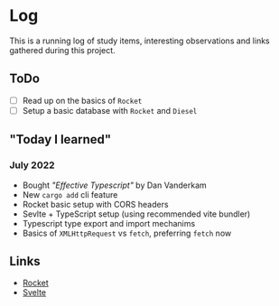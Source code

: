 # Log

This is a running log of study items, interesting observations and links
gathered during this project.

## ToDo

- [ ] Read up on the basics of `Rocket`
- [ ] Setup a basic database with `Rocket` and `Diesel`

## "Today I learned"

### July 2022
- Bought _"Effective Typescript"_ by Dan Vanderkam
- New `cargo add` cli feature
- Rocket basic setup with CORS headers
- Sevlte + TypeScript setup (using recommended vite bundler)
- Typescript type export and import mechanims
- Basics of `XMLHttpRequest` vs `fetch`, preferring `fetch` now

## Links

- [Rocket](https://rocket.rs/v0.5-rc/guide/)
- [Svelte](https://svelte.dev/tutorial/basics)

